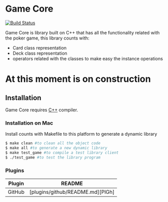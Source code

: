 # Game Core

[![Build Status](https://travis-ci.org/pockergame-online/game-core.svg?branch=master)](https://travis-ci.org/pockergame-online/game-core)

Game Core is library built on C++ that has all the functionality related with the poker game, this library counts with:

  - Card class representation
  - Deck class representation
  - operators related with the classes to make easy the instance operations

# At this moment is on construction

  

## Installation

Game Core requires [C++](http://www.cplusplus.com/forum/general/19426/) compiler.

### Installation on Mac
Install counts with Makefile to this platform to generate a dynamic library

```sh
$ make clean #to clean all the object code
$ make all #to generate a new dynamic library
$ make test_game #to compile a test library client
$ ./test_game #to test the library program
```

### Plugins

| Plugin | README |
| ------ | ------ |
| GitHub | [plugins/github/README.md][PlGh] |
